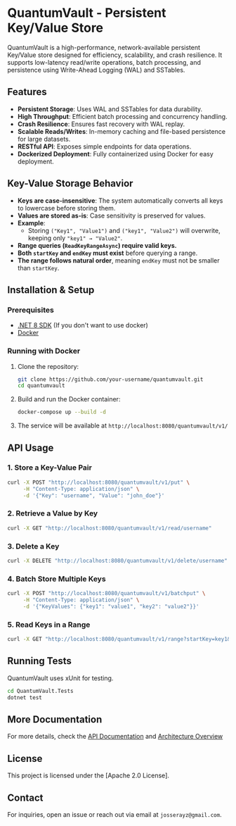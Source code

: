 # QuantumVault - Persistent Key/Value Store

QuantumVault is a high-performance, network-available persistent Key/Value store designed for efficiency, scalability, and crash resilience. It supports low-latency read/write operations, batch processing, and persistence using Write-Ahead Logging (WAL) and SSTables.

## Features
- **Persistent Storage**: Uses WAL and SSTables for data durability.
- **High Throughput**: Efficient batch processing and concurrency handling.
- **Crash Resilience**: Ensures fast recovery with WAL replay.
- **Scalable Reads/Writes**: In-memory caching and file-based persistence for large datasets.
- **RESTful API**: Exposes simple endpoints for data operations.
- **Dockerized Deployment**: Fully containerized using Docker for easy deployment.

## Key-Value Storage Behavior
- **Keys are case-insensitive**: The system automatically converts all keys to lowercase before storing them.
- **Values are stored as-is**: Case sensitivity is preserved for values.
- **Example**:
  - Storing `("Key1", "Value1")` and `("key1", "Value2")` will overwrite, keeping only `"key1" → "Value2"`.
- **Range queries (`ReadKeyRangeAsync`) require valid keys.**
- **Both `startKey` and `endKey` must exist** before querying a range.
- **The range follows natural order**, meaning `endKey` must not be smaller than `startKey`.



## Installation & Setup
### Prerequisites
- [.NET 8 SDK](https://dotnet.microsoft.com/en-us/download/dotnet/8.0) (If you don't want to use docker)
- [Docker](https://www.docker.com/get-started)

### Running with Docker
1. Clone the repository:
   ```sh
   git clone https://github.com/your-username/quantumvault.git
   cd quantumvault
   ```
2. Build and run the Docker container:
   ```sh
   docker-compose up --build -d
   ```
3. The service will be available at `http://localhost:8080/quantumvault/v1/`

## API Usage
### 1. Store a Key-Value Pair
   ```sh
   curl -X POST "http://localhost:8080/quantumvault/v1/put" \
        -H "Content-Type: application/json" \
        -d '{"Key": "username", "Value": "john_doe"}'
   ```

### 2. Retrieve a Value by Key
   ```sh
   curl -X GET "http://localhost:8080/quantumvault/v1/read/username"
   ```

### 3. Delete a Key
   ```sh
   curl -X DELETE "http://localhost:8080/quantumvault/v1/delete/username"
   ```

### 4. Batch Store Multiple Keys
   ```sh
   curl -X POST "http://localhost:8080/quantumvault/v1/batchput" \
        -H "Content-Type: application/json" \
        -d '{"KeyValues": {"key1": "value1", "key2": "value2"}}'
   ```

### 5. Read Keys in a Range
   ```sh
   curl -X GET "http://localhost:8080/quantumvault/v1/range?startKey=key1&endKey=key2"
   ```

## Running Tests
QuantumVault uses xUnit for testing.
```sh
cd QuantumVault.Tests
dotnet test
```

## More Documentation
For more details, check the [API Documentation](docs/API.md) and [Architecture Overview](docs/ARCHITECTURE.md)

## License
This project is licensed under the [Apache 2.0 License].

## Contact
For inquiries, open an issue or reach out via email at `josserayz@gmail.com`.

